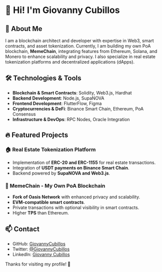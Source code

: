 # 👋 Hi! I'm Giovanny Cubillos

## 🚀 About Me
I am a blockchain architect and developer with expertise in Web3, smart contracts, and asset tokenization. Currently, I am building my own PoA blockchain, **MemeChain**, integrating features from Ethereum, Solana, and Monero to enhance scalability and privacy. I also specialize in real estate tokenization platforms and decentralized applications (dApps).

## 🛠️ Technologies & Tools
- **Blockchain & Smart Contracts**: Solidity, Web3.js, Hardhat
- **Backend Development**: Node.js, SupaNOVA
- **Frontend Development**: FlutterFlow, Figma
- **Cryptocurrencies & DeFi**: Binance Smart Chain, Ethereum, PoA Consensus
- **Infrastructure & DevOps**: RPC Nodes, Oracle Integration

## 🔥 Featured Projects
### 🏠 Real Estate Tokenization Platform
- Implementation of **ERC-20 and ERC-1155** for real estate transactions.
- Integration of **USDT payments on Binance Smart Chain**.
- Backend powered by **SupaNOVA and Web3.js**.

### 🔗 MemeChain - My Own PoA Blockchain
- **Fork of Oasis Network** with enhanced privacy and scalability.
- **EVM-compatible smart contracts**.
- Private transactions with optional visibility in smart contracts.
- Higher **TPS** than Ethereum.

## 📫 Contact
- GitHub: [GiovannyCubillos](https://github.com/GiovannyCubillos)
- Twitter: [@GiovannyCubillos](https://twitter.com/GiovannyCubillos)
- LinkedIn: [Giovanny Cubillos](https://linkedin.com/in/giovannycubillos)

Thanks for visiting my profile! 🚀
